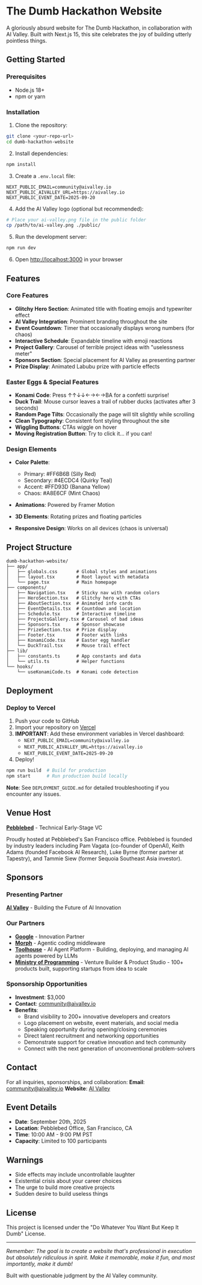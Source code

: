 # The Dumb Hackathon Website

A gloriously absurd website for The Dumb Hackathon, in collaboration with AI Valley. Built with Next.js 15, this site celebrates the joy of building utterly pointless things.

## Getting Started

### Prerequisites

- Node.js 18+ 
- npm or yarn

### Installation

1. Clone the repository:
```bash
git clone <your-repo-url>
cd dumb-hackathon-website
```

2. Install dependencies:
```bash
npm install
```

3. Create a `.env.local` file:
```env
NEXT_PUBLIC_EMAIL=community@aivalley.io
NEXT_PUBLIC_AIVALLEY_URL=https://aivalley.io
NEXT_PUBLIC_EVENT_DATE=2025-09-20
```

4. Add the AI Valley logo (optional but recommended):
```bash
# Place your ai-valley.png file in the public folder
cp /path/to/ai-valley.png ./public/
```

5. Run the development server:
```bash
npm run dev
```

6. Open [http://localhost:3000](http://localhost:3000) in your browser

## Features

### Core Features
- **Glitchy Hero Section**: Animated title with floating emojis and typewriter effect
- **AI Valley Integration**: Prominent branding throughout the site
- **Event Countdown**: Timer that occasionally displays wrong numbers (for chaos)
- **Interactive Schedule**: Expandable timeline with emoji reactions
- **Project Gallery**: Carousel of terrible project ideas with "uselessness meter"
- **Sponsors Section**: Special placement for AI Valley as presenting partner
- **Prize Display**: Animated Labubu prize with particle effects

### Easter Eggs & Special Features
- **Konami Code**: Press ↑↑↓↓←→←→BA for a confetti surprise!
- **Duck Trail**: Mouse cursor leaves a trail of rubber ducks (activates after 3 seconds)
- **Random Page Tilts**: Occasionally the page will tilt slightly while scrolling
- **Clean Typography**: Consistent font styling throughout the site
- **Wiggling Buttons**: CTAs wiggle on hover
- **Moving Registration Button**: Try to click it... if you can!

### Design Elements
- **Color Palette**:
  - Primary: #FF6B6B (Silly Red)
  - Secondary: #4ECDC4 (Quirky Teal)
  - Accent: #FFD93D (Banana Yellow)
  - Chaos: #A8E6CF (Mint Chaos)

- **Animations**: Powered by Framer Motion
- **3D Elements**: Rotating prizes and floating particles
- **Responsive Design**: Works on all devices (chaos is universal)

## Project Structure

```
dumb-hackathon-website/
├── app/
│   ├── globals.css       # Global styles and animations
│   ├── layout.tsx        # Root layout with metadata
│   └── page.tsx          # Main homepage
├── components/
│   ├── Navigation.tsx    # Sticky nav with random colors
│   ├── HeroSection.tsx   # Glitchy hero with CTAs
│   ├── AboutSection.tsx  # Animated info cards
│   ├── EventDetails.tsx  # Countdown and location
│   ├── Schedule.tsx      # Interactive timeline
│   ├── ProjectsGallery.tsx # Carousel of bad ideas
│   ├── Sponsors.tsx      # Sponsor showcase
│   ├── PrizeSection.tsx  # Prize display
│   ├── Footer.tsx        # Footer with links
│   ├── KonamiCode.tsx    # Easter egg handler
│   └── DuckTrail.tsx     # Mouse trail effect
├── lib/
│   ├── constants.ts      # App constants and data
│   └── utils.ts          # Helper functions
└── hooks/
    └── useKonamiCode.ts  # Konami code detection

```

## Deployment

### Deploy to Vercel

1. Push your code to GitHub
2. Import your repository on [Vercel](https://vercel.com)
3. **IMPORTANT**: Add these environment variables in Vercel dashboard:
   - `NEXT_PUBLIC_EMAIL=community@aivalley.io`
   - `NEXT_PUBLIC_AIVALLEY_URL=https://aivalley.io`
   - `NEXT_PUBLIC_EVENT_DATE=2025-09-20`
4. Deploy!

```bash
npm run build  # Build for production
npm start      # Run production build locally
```

**Note**: See `DEPLOYMENT_GUIDE.md` for detailed troubleshooting if you encounter any issues.

## Venue Host

**[Pebblebed](https://pebblebed.com)** - Technical Early-Stage VC

Proudly hosted at Pebblebed's San Francisco office. Pebblebed is founded by industry leaders including Pam Vagata (co-founder of OpenAI), Keith Adams (founded Facebook AI Research), Luke Byrne (former partner at Tapestry), and Tammie Siew (former Sequoia Southeast Asia investor).

## Sponsors

### Presenting Partner
**[AI Valley](https://aivalley.io)** - Building the Future of AI Innovation

### Our Partners
- **[Google](https://google.com)** - Innovation Partner
- **[Morph](https://morphllm.com)** - Agentic coding middleware  
- **[Toolhouse](https://toolhouse.ai)** - AI Agent Platform - Building, deploying, and managing AI agents powered by LLMs
- **[Ministry of Programming](https://ministryofprogramming.com)** - Venture Builder & Product Studio - 100+ products built, supporting startups from idea to scale

### Sponsorship Opportunities
- **Investment**: $3,000
- **Contact**: community@aivalley.io
- **Benefits**: 
  - Brand visibility to 200+ innovative developers and creators
  - Logo placement on website, event materials, and social media
  - Speaking opportunity during opening/closing ceremonies
  - Direct talent recruitment and networking opportunities
  - Demonstrate support for creative innovation and tech community
  - Connect with the next generation of unconventional problem-solvers

## Contact

For all inquiries, sponsorships, and collaboration:
**Email**: community@aivalley.io
**Website**: [AI Valley](https://aivalley.io)

## Event Details

- **Date**: September 20th, 2025
- **Location**: Pebblebed Office, San Francisco, CA
- **Time**: 10:00 AM - 9:00 PM PST
- **Capacity**: Limited to 100 participants

## Warnings

- Side effects may include uncontrollable laughter
- Existential crisis about your career choices
- The urge to build more creative projects
- Sudden desire to build useless things

## License

This project is licensed under the "Do Whatever You Want But Keep It Dumb" License.

---

*Remember: The goal is to create a website that's professional in execution but absolutely ridiculous in spirit. Make it memorable, make it fun, and most importantly, make it dumb!*

Built with questionable judgment by the AI Valley community.